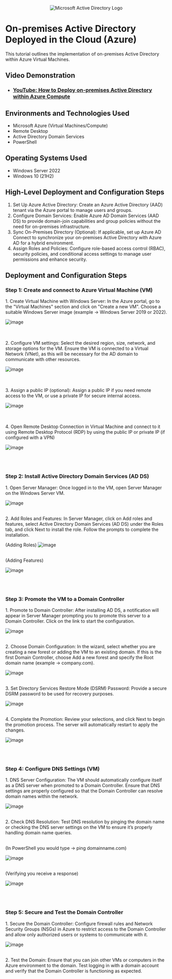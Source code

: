 <p align="center">
<img src="https://i.imgur.com/pU5A58S.png" alt="Microsoft Active Directory Logo"/>
</p>

<h1>On-premises Active Directory Deployed in the Cloud (Azure)</h1>
This tutorial outlines the implementation of on-premises Active Directory within Azure Virtual Machines.<br />


<h2>Video Demonstration</h2>

- ### [YouTube: How to Deploy on-premises Active Directory within Azure Compute](https://www.youtube.com/watch?v=wS9BRmhKm50)

<h2>Environments and Technologies Used</h2>

- Microsoft Azure (Virtual Machines/Compute)
- Remote Desktop
- Active Directory Domain Services
- PowerShell

<h2>Operating Systems Used </h2>

- Windows Server 2022
- Windows 10 (21H2)

<h2>High-Level Deployment and Configuration Steps</h2>

1. Set Up Azure Active Directory: Create an Azure Active Directory (AAD) tenant via the Azure portal to manage users and groups.
2. Configure Domain Services: Enable Azure AD Domain Services (AAD DS) to provide domain-join capabilities and group policies without the need for on-premises infrastructure.
3. Sync On-Premises Directory (Optional): If applicable, set up Azure AD Connect to synchronize your on-premises Active Directory with Azure AD for a hybrid environment.
4. Assign Roles and Policies: Configure role-based access control (RBAC), security policies, and conditional access settings to manage user permissions and enhance security.

<h2>Deployment and Configuration Steps</h2>
<p>
<h3>Step 1: Create and connect to Azure Virtual Machine (VM)</h3>
1. Create Virtual Machine with Windows Server: In the Azure portal, go to the "Virtual Machines" section and click on "Create a new VM". Choose a suitable Windows Server image (example -> Windows Server 2019 or 2022).</p>

![image](https://github.com/user-attachments/assets/0f737f05-31a0-4d6a-915b-58afe69c9fa8)

<br />
<br />
2. Configure VM settings: Select the desired region, size, network, and storage options for the VM. Ensure the VM is connected to a Virtual Network (VNet), as this will be necessary for the AD domain to communicate with other resources.</p>

![image](https://github.com/user-attachments/assets/a572d1cf-d255-4cc9-9fdb-0f4097178c1c)

<br />
<br />
3. Assign a public IP (optional): Assign a public IP if you need remote access to the VM, or use a private IP for secure internal access.</p>

![image](https://github.com/user-attachments/assets/cbd5010e-3da6-4d6b-97e4-219cfcf8a0ba)

<br />
<br />
4. Open Remote Desktop Connection in Virtual Machine and connect to it using Remote Desktop Protocol (RDP) by using the public IP or private IP (if configured with a VPN)</p>

![image](https://github.com/user-attachments/assets/8376390e-8e8b-42ee-a8f8-3efbf6938263)


<p>
<br />
<br />
<p>
<h3>Step 2: Install Active Directory Domain Services (AD DS)</h3>
1. Open Server Manager: Once logged in to the VM, open Server Manager on the Windows Server VM.</p>

![image](https://github.com/user-attachments/assets/b3a7b91b-4648-4b03-8748-e52f8f485b35)

<br />
2. Add Roles and Features: In Server Manager, click on Add roles and features, select Active Directory Domain Services (AD DS) under the Roles tab, and click Next to install the role. Follow the prompts to complete the installation.</p>

(Adding Roles)
![image](https://github.com/user-attachments/assets/12e6e490-5160-4748-ad7c-caf14cb3fe38)</p>

<br />
(Adding Features)

![image](https://github.com/user-attachments/assets/b06f9220-5914-45fb-87c6-f4d61f58d675)


<p>
<br />
<br />
<p>
<h3>Step 3: Promote the VM to a Domain Controller</h3>
1. Promote to Domain Controller: After installing AD DS, a notification will appear in Server Manager prompting you to promote this server to a Domain Controller. Click on the link to start the configuration.</p>

![image](https://github.com/user-attachments/assets/fc0ec558-8e74-46f2-a325-1a5a3e43c3eb)

<br />
2. Choose Domain Configuration: In the wizard, select whether you are creating a new forest or adding the VM to an existing domain. If this is the first Domain Controller, choose Add a new forest and specify the Root domain name (example -> company.com).</p>

![image](https://github.com/user-attachments/assets/04b10199-e756-4a26-ad60-38d75f560233)

<br />
3. Set Directory Services Restore Mode (DSRM) Password: Provide a secure DSRM password to be used for recovery purposes.</p>

![image](https://github.com/user-attachments/assets/5954b614-5321-416b-a3da-d88de449e117)

<br />
4. Complete the Promotion: Review your selections, and click Next to begin the promotion process. The server will automatically restart to apply the changes.</p>

![image](https://github.com/user-attachments/assets/eaba8a30-777d-4954-80da-d86bec283f45)

<p>
<br />
<br />
<p>
<h3>Step 4: Configure DNS Settings (VM)</h3>
1. DNS Server Configuration: The VM should automatically configure itself as a DNS server when promoted to a Domain Controller. Ensure that DNS settings are properly configured so that the Domain Controller can resolve domain names within the network.</p>

![image](https://github.com/user-attachments/assets/9ede20ca-b619-4ea7-9241-7421668ce56a)

<br />
2. Check DNS Resolution: Test DNS resolution by pinging the domain name or checking the DNS server settings on the VM to ensure it’s properly handling domain name queries.</p>

<br />
(In PowerShell you would type -> ping domainname.com)

![image](https://github.com/user-attachments/assets/ce07fc8f-c4fb-4bff-8bb2-66df85a521d9)

<br />
(Verifying you receive a response)

![image](https://github.com/user-attachments/assets/11bebb93-12b4-425a-a202-4a7e00d2ab95)

<p>
<br />
<br />
<p>
<h3>Step 5: Secure and Test the Domain Controller</h3>
1. Secure the Domain Controller: Configure firewall rules and Network Security Groups (NSGs) in Azure to restrict access to the Domain Controller and allow only authorized users or systems to communicate with it.</p>

![image](https://github.com/user-attachments/assets/9d7d4634-c7f7-44dc-82ff-f7448bd86b9e)


<br />
2. Test the Domain: Ensure that you can join other VMs or computers in the Azure environment to the domain. Test logging in with a domain account and verify that the Domain Controller is functioning as expected.</p>



